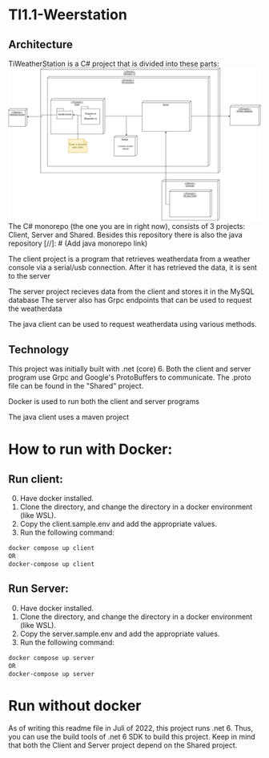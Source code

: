 # TI1.1-Weerstation
## Architecture
TiWeatherStation is a C# project that is divided into these parts:
![](Documentation/architecture.jpg)
The C# monorepo (the one you are in right now), consists of 3 projects: Client, Server and Shared. Besides this repository there is also the java repository
[//]: # (Add java monorepo link)

The client project is a program that retrieves weatherdata from a weather console via a serial/usb connection.
After it has retrieved the data, it is sent to the server

The server project recieves data from the client and stores it in the MySQL database
The server also has Grpc endpoints that can be used to request the weatherdata

The java client can be used to request weatherdata using various methods.  

## Technology
This project was initially built with .net (core) 6.
Both the client and server program use Grpc and Google's ProtoBuffers to communicate. The .proto file can be found in the "Shared" project.

Docker is used to run both the client and server programs

The java client uses a maven project

# How to run with Docker:

## Run client:
0. Have docker installed.
1. Clone the directory, and change the directory in a docker environment (like WSL).
2. Copy the client.sample.env and add the appropriate values.
3. Run the following command:
```
docker compose up client
OR
docker-compose up client
```
## Run Server:
0. Have docker installed.
1. Clone the directory, and change the directory in a docker environment (like WSL).
2. Copy the server.sample.env and add the appropriate values.
3. Run the following command:
```
docker compose up server
OR
docker-compose up server
```

# Run without docker
As of writing this readme file in Juli of 2022, this project runs .net 6. Thus, you can use the build tools of .net 6 SDK to build this project.
Keep in mind that both the Client and Server project depend on the Shared project.